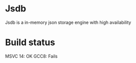 # Jsdb
Jsdb is a in-memory json storage engine with high availability

# Build status
MSVC 14: OK
GCC8: Fails
